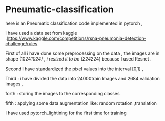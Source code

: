# Pneumatic-classification

here is an Pneumatic classification code implemented in pytorch ,

i have used a data set from kaggle :https://www.kaggle.com/competitions/rsna-pneumonia-detection-challenge/rules



First of all i have done some preprocessing on the data , the images are in shape (1024*1024) , i resized it to be (224*224) because I used Resnet  . 

Second I have standardized the pixel values into the interval [0,1] , 

Third : i have divided the data into 24000train Images and 2684 validation images , 

forth : storing the images to the corresponding classes 

fifth : applying some data augmentation like: random rotation ,translation



I have used pytorch_lightining for the first time for training 

